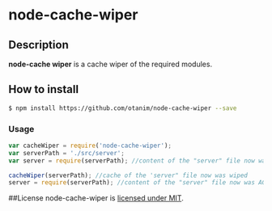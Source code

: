 # node-cache-wiper

## Description
**node-cache wiper** is a cache wiper of the required modules.

## How to install

```sh
$ npm install https://github.com/otanim/node-cache-wiper --save
```

### Usage

```javascript
var cacheWiper = require('node-cache-wiper');
var serverPath = './src/server';
var server = require(serverPath); //content of the "server" file now was cached

cacheWiper(serverPath); //cache of the 'server" file now was wiped
server = require(serverPath); //content of the "server" file now was AGAIN cached
```


##License
node-cache-wiper is [licensed under MIT](https://github.com/otanim/node-cache-wiper/blob/master/LICENSE).
